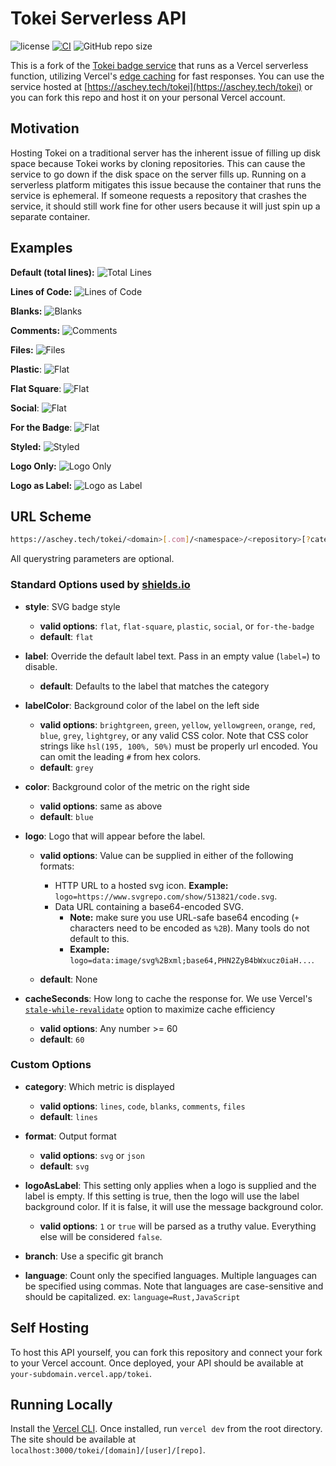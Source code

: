 # Tokei Serverless API

![license](https://img.shields.io/badge/License-MIT%20or%20Apache%202-green.svg)
[![CI](https://github.com/aschey/vercel-tokei/actions/workflows/build.yml/badge.svg)](https://github.com/aschey/vercel-tokei/actions/workflows/build.yml)
![GitHub repo size](https://img.shields.io/github/repo-size/aschey/vercel-tokei)

This is a fork of the
[Tokei badge service](https://github.com/XAMPPRocky/tokei_rs) that runs as a
Vercel serverless function, utilizing Vercel's
[edge caching](https://vercel.com/docs/concepts/functions/serverless-functions/edge-caching#)
for fast responses. You can use the service hosted at
[https://aschey.tech/tokei](https://aschey.tech/tokei) or you can fork this repo
and host it on your personal Vercel account.

## Motivation

Hosting Tokei on a traditional server has the inherent issue of filling up disk
space because Tokei works by cloning repositories. This can cause the service to
go down if the disk space on the server fills up. Running on a serverless
platform mitigates this issue because the container that runs the service is
ephemeral. If someone requests a repository that crashes the service, it should
still work fine for other users because it will just spin up a separate
container.

## Examples

**Default (total lines):**
![Total Lines](https://aschey.tech/tokei/github/aschey/vercel-tokei)

**Lines of Code:**
![Lines of Code](https://aschey.tech/tokei/github/aschey/vercel-tokei?category=code)

**Blanks:**
![Blanks](https://aschey.tech/tokei/github/aschey/vercel-tokei?category=blanks)

**Comments:**
![Comments](https://aschey.tech/tokei/github/aschey/vercel-tokei?category=comments)

**Files:**
![Files](https://aschey.tech/tokei/github/aschey/vercel-tokei?category=files)

**Plastic**:
![Flat](https://aschey.tech/tokei/github/aschey/vercel-tokei?style=plastic)

**Flat Square**:
![Flat](https://aschey.tech/tokei/github/aschey/vercel-tokei?style=flat-square)

**Social**:
![Flat](https://aschey.tech/tokei/github/aschey/vercel-tokei?style=social)

**For the Badge**:
![Flat](https://aschey.tech/tokei/github/aschey/vercel-tokei?style=for-the-badge)

**Styled:**
![Styled](https://aschey.tech/tokei/github/aschey/vercel-tokei?labelColor=badbe6&color=32a852&style=for-the-badge&label=Lines&logo=https://simpleicons.org/icons/rust.svg)

**Logo Only:**
![Logo Only](https://aschey.tech/tokei/github/aschey/vercel-tokei?color=157c8c&style=for-the-badge&logo=https://simpleicons.org/icons/rust.svg&label=)

**Logo as Label:**
![Logo as Label](https://aschey.tech/tokei/github/aschey/vercel-tokei?color=9b73eb&style=for-the-badge&logo=https://simpleicons.org/icons/rust.svg&label=&logoAsLabel=true&labelColor=dbd3ed)

## URL Scheme

```sh
https://aschey.tech/tokei/<domain>[.com]/<namespace>/<repository>[?category=<category>&format=<format>&style=<style>&labelColor=<labelColor>&color=<color>&label=<label>&logo=<logo>&logoAsLabel=<logoAsLabel>&cacheSeconds=<cacheSeconds>&branch=<branch>&languages=<languages>]
```

All querystring parameters are optional.

### Standard Options used by [shields.io](https://shields.io/)

- **style**: SVG badge style

  - **valid options**: `flat`, `flat-square`, `plastic`, `social`, or
    `for-the-badge`
  - **default**: `flat`

- **label**: Override the default label text. Pass in an empty value (`label=`)
  to disable.

  - **default**: Defaults to the label that matches the category

- **labelColor**: Background color of the label on the left side

  - **valid options**: `brightgreen`, `green`, `yellow`, `yellowgreen`,
    `orange`, `red`, `blue`, `grey`, `lightgrey`, or any valid CSS color. Note
    that CSS color strings like `hsl(195, 100%, 50%)` must be properly url
    encoded. You can omit the leading `#` from hex colors.
  - **default**: `grey`

- **color**: Background color of the metric on the right side

  - **valid options**: same as above
  - **default**: `blue`

- **logo**: Logo that will appear before the label.

  - **valid options**: Value can be supplied in either of the following formats:

    - HTTP URL to a hosted svg icon. **Example:**
      `logo=https://www.svgrepo.com/show/513821/code.svg`.
    - Data URL containing a base64-encoded SVG.
      - **Note:** make sure you use URL-safe base64 encoding (`+` characters
        need to be encoded as `%2B`). Many tools do not default to this.
      - **Example:** `logo=data:image/svg%2Bxml;base64,PHN2ZyB4bWxucz0iaH...`.

  - **default**: None

- **cacheSeconds**: How long to cache the response for. We use Vercel's
  [`stale-while-revalidate`](https://vercel.com/docs/concepts/functions/serverless-functions/edge-caching#stale-while-revalidate)
  option to maximize cache efficiency

  - **valid options**: Any number >= 60
  - **default**: `60`

### Custom Options

- **category**: Which metric is displayed

  - **valid options**: `lines`, `code`, `blanks`, `comments`, `files`
  - **default**: `lines`

- **format**: Output format

  - **valid options**: `svg` or `json`
  - **default**: `svg`

- **logoAsLabel**: This setting only applies when a logo is supplied and the
  label is empty. If this setting is true, then the logo will use the label
  background color. If it is false, it will use the message background color.

  - **valid options**: `1` or `true` will be parsed as a truthy value.
    Everything else will be considered `false`.

- **branch**: Use a specific git branch

- **language**: Count only the specified languages. Multiple languages can be
  specified using commas. Note that languages are case-sensitive and should be
  capitalized. ex: `language=Rust,JavaScript`

## Self Hosting

To host this API yourself, you can fork this repository and connect your fork to
your Vercel account. Once deployed, your API should be available at
`your-subdomain.vercel.app/tokei`.

## Running Locally

Install the [Vercel CLI](https://vercel.com/docs/cli). Once installed, run
`vercel dev` from the root directory. The site should be available at
`localhost:3000/tokei/[domain]/[user]/[repo]`.
